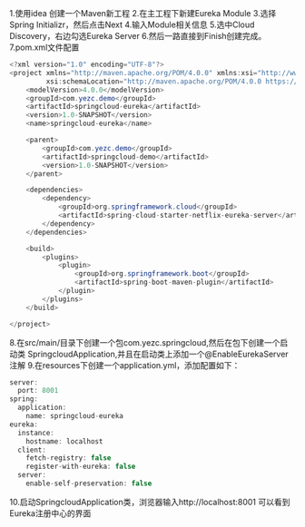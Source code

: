 1.使用idea 创建一个Maven新工程
2.在主工程下新建Eureka Module
3.选择Spring Initializr，然后点击Next
4.输入Module相关信息
5.选中Cloud Discovery，右边勾选Eureka Server
6.然后一路直接到Finish创建完成。
7.pom.xml文件配置
```java
<?xml version="1.0" encoding="UTF-8"?>
<project xmlns="http://maven.apache.org/POM/4.0.0" xmlns:xsi="http://www.w3.org/2001/XMLSchema-instance"
         xsi:schemaLocation="http://maven.apache.org/POM/4.0.0 https://maven.apache.org/xsd/maven-4.0.0.xsd">
    <modelVersion>4.0.0</modelVersion>
    <groupId>com.yezc.demo</groupId>
    <artifactId>springcloud-eureka</artifactId>
    <version>1.0-SNAPSHOT</version>
    <name>springcloud-eureka</name>

    <parent>
        <groupId>com.yezc.demo</groupId>
        <artifactId>springcloud-demo</artifactId>
        <version>1.0-SNAPSHOT</version>
    </parent>

    <dependencies>
        <dependency>
            <groupId>org.springframework.cloud</groupId>
            <artifactId>spring-cloud-starter-netflix-eureka-server</artifactId>
        </dependency>
    </dependencies>

    <build>
        <plugins>
            <plugin>
                <groupId>org.springframework.boot</groupId>
                <artifactId>spring-boot-maven-plugin</artifactId>
            </plugin>
        </plugins>
    </build>

</project>
```
8.在src/main/目录下创建一个包com.yezc.springcloud,然后在包下创建一个启动类
SpringcloudApplication,并且在启动类上添加一个@EnableEurekaServer注解
9.在resources下创建一个application.yml，添加配置如下：
```java
server:
  port: 8001
spring:
  application:
    name: springcloud-eureka
eureka:
  instance:
    hostname: localhost
  client:
    fetch-registry: false
    register-with-eureka: false
  server:
    enable-self-preservation: false
```
10.启动SpringcloudApplication类，浏览器输入http://localhost:8001
可以看到Eureka注册中心的界面

